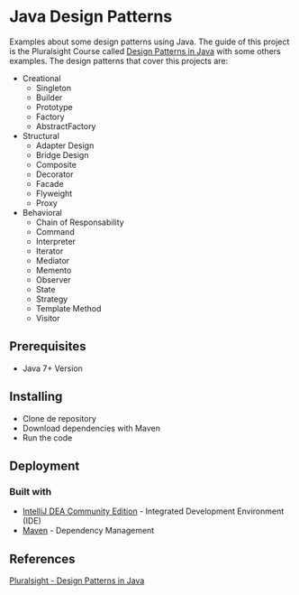 # Java Design Patterns
Examples about some design patterns using Java. The guide of this project is the Pluralsight Course called [Design Patterns in Java](https://app.pluralsight.com/paths/skills/design-patterns-in-java) with some others examples.
The design patterns that cover this projects are:
- Creational
  - Singleton
  - Builder
  - Prototype
  - Factory
  - AbstractFactory 
- Structural
  - Adapter Design
  - Bridge Design
  - Composite
  - Decorator
  - Facade
  - Flyweight
  - Proxy
- Behavioral
  - Chain of Responsability
  - Command
  - Interpreter
  - Iterator
  - Mediator
  - Memento
  - Observer
  - State
  - Strategy
  - Template Method
  - Visitor

## Prerequisites

- Java 7+ Version

## Installing

- Clone de repository
- Download dependencies with Maven
- Run the code

## Deployment
### Built with

- [IntelliJ DEA Community Edition](https://www.jetbrains.com/idea/download) - Integrated Development Environment (IDE)
- [Maven](https://maven.apache.org/) - Dependency Management

## References

[Pluralsight - Design Patterns in Java](https://app.pluralsight.com/paths/skills/design-patterns-in-java)


